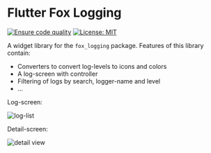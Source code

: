 # Flutter Fox Logging

[![Ensure code quality](https://github.com/wim07101993/flutter_fox_logging/actions/workflows/ensure_code_quality.yml/badge.svg)](https://github.com/wim07101993/flutter_fox_logging/actions/workflows/ensure_code_quality.yml)
[![License: MIT](https://img.shields.io/badge/License-MIT-yellow.svg)](https://opensource.org/licenses/MIT)

A widget library for the `fox_logging` package. Features of this library contain:
- Converters to convert log-levels to icons and colors
- A log-screen with controller
- Filtering of logs by search, logger-name and level
- ...

Log-screen:

![log-list](https://user-images.githubusercontent.com/23017340/219142548-69617946-95b8-49a2-965d-ed6cd3149f96.png)

Detail-screen:

![detail view](https://user-images.githubusercontent.com/23017340/219142611-5f0e913f-7e0d-49d9-b6ac-4f59a78dc90a.png)

